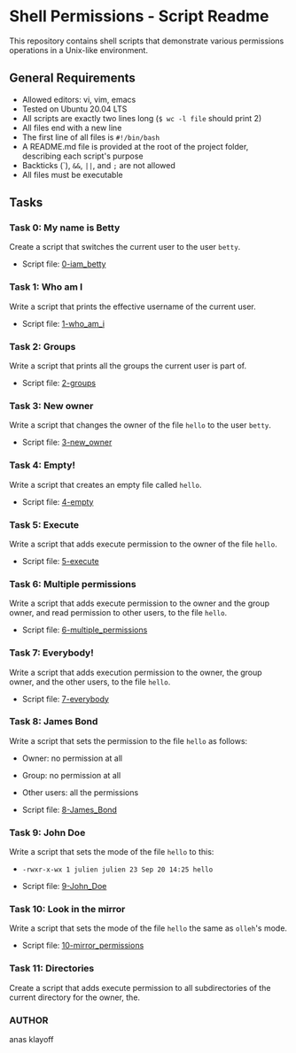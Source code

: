 # Shell Permissions - Script Readme

This repository contains shell scripts that demonstrate various permissions operations in a Unix-like environment.

## General Requirements

- Allowed editors: vi, vim, emacs
- Tested on Ubuntu 20.04 LTS
- All scripts are exactly two lines long (`$ wc -l file` should print 2)
- All files end with a new line
- The first line of all files is `#!/bin/bash`
- A README.md file is provided at the root of the project folder, describing each script's purpose
- Backticks (\`), `&&`, `||`, and `;` are not allowed
- All files must be executable

## Tasks

### Task 0: My name is Betty

Create a script that switches the current user to the user `betty`.

- Script file: [0-iam_betty](./0x01-shell_permissions/0-iam_betty)

### Task 1: Who am I

Write a script that prints the effective username of the current user.

- Script file: [1-who_am_i](./0x01-shell_permissions/1-who_am_i)

### Task 2: Groups

Write a script that prints all the groups the current user is part of.

- Script file: [2-groups](./0x01-shell_permissions/2-groups)

### Task 3: New owner

Write a script that changes the owner of the file `hello` to the user `betty`.

- Script file: [3-new_owner](./0x01-shell_permissions/3-new_owner)

### Task 4: Empty!

Write a script that creates an empty file called `hello`.

- Script file: [4-empty](./0x01-shell_permissions/4-empty)

### Task 5: Execute

Write a script that adds execute permission to the owner of the file `hello`.

- Script file: [5-execute](./0x01-shell_permissions/5-execute)

### Task 6: Multiple permissions

Write a script that adds execute permission to the owner and the group owner, and read permission to other users, to the file `hello`.

- Script file: [6-multiple_permissions](./0x01-shell_permissions/6-multiple_permissions)

### Task 7: Everybody!

Write a script that adds execution permission to the owner, the group owner, and the other users, to the file `hello`.

- Script file: [7-everybody](./0x01-shell_permissions/7-everybody)

### Task 8: James Bond

Write a script that sets the permission to the file `hello` as follows:
- Owner: no permission at all
- Group: no permission at all
- Other users: all the permissions

- Script file: [8-James_Bond](./0x01-shell_permissions/8-James_Bond)

### Task 9: John Doe

Write a script that sets the mode of the file `hello` to this:
- `-rwxr-x-wx 1 julien julien 23 Sep 20 14:25 hello`

- Script file: [9-John_Doe](./0x01-shell_permissions/9-John_Doe)

### Task 10: Look in the mirror

Write a script that sets the mode of the file `hello` the same as `olleh`'s mode.

- Script file: [10-mirror_permissions](./0x01-shell_permissions/10-mirror_permissions)

### Task 11: Directories

Create a script that adds execute permission to all subdirectories of the current directory for the owner, the.

### AUTHOR

anas klayoff
